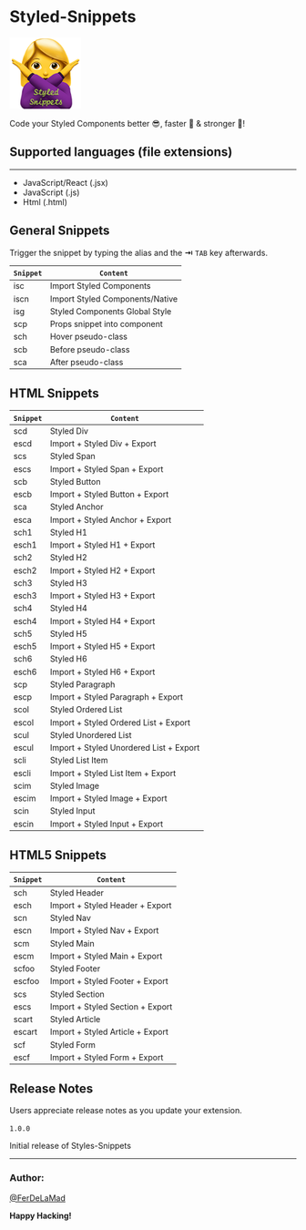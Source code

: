 # Styled-Snippets

<img src="icon.png" width="25%"><br />

Code your Styled Components better 😎, faster 🏃‍ & stronger 💪!

## Supported languages (file extensions)

---

- JavaScript/React (.jsx)
- JavaScript (.js)
- Html (.html)

## General Snippets

Trigger the snippet by typing the alias and the **⇥** `TAB` key afterwards.

| `Snippet` | `Content`                       |
| --------- | ------------------------------- |
| isc       | Import Styled Components        |
| iscn      | Import Styled Components/Native |
| isg       | Styled Components Global Style  |
| scp       | Props snippet into component    |
| sch       | Hover pseudo-class              |
| scb       | Before pseudo-class             |
| sca       | After pseudo-class              |

## HTML Snippets

| `Snippet` | `Content`                               |
| --------- | --------------------------------------- |
| scd       | Styled Div                              |
| escd      | Import + Styled Div + Export            |
| scs       | Styled Span                             |
| escs      | Import + Styled Span + Export           |
| scb       | Styled Button                           |
| escb      | Import + Styled Button + Export         |
| sca       | Styled Anchor                           |
| esca      | Import + Styled Anchor + Export         |
| sch1      | Styled H1                               |
| esch1     | Import + Styled H1 + Export             |
| sch2      | Styled H2                               |
| esch2     | Import + Styled H2 + Export             |
| sch3      | Styled H3                               |
| esch3     | Import + Styled H3 + Export             |
| sch4      | Styled H4                               |
| esch4     | Import + Styled H4 + Export             |
| sch5      | Styled H5                               |
| esch5     | Import + Styled H5 + Export             |
| sch6      | Styled H6                               |
| esch6     | Import + Styled H6 + Export             |
| scp       | Styled Paragraph                        |
| escp      | Import + Styled Paragraph + Export      |
| scol      | Styled Ordered List                     |
| escol     | Import + Styled Ordered List + Export   |
| scul      | Styled Unordered List                   |
| escul     | Import + Styled Unordered List + Export |
| scli      | Styled List Item                        |
| escli     | Import + Styled List Item + Export      |
| scim      | Styled Image                            |
| escim     | Import + Styled Image + Export          |
| scin      | Styled Input                            |
| escin     | Import + Styled Input + Export          |

## HTML5 Snippets

| `Snippet` | `Content`                        |
| --------- | -------------------------------- |
| sch       | Styled Header                    |
| esch      | Import + Styled Header + Export  |
| scn       | Styled Nav                       |
| escn      | Import + Styled Nav + Export     |
| scm       | Styled Main                      |
| escm      | Import + Styled Main + Export    |
| scfoo     | Styled Footer                    |
| escfoo    | Import + Styled Footer + Export  |
| scs       | Styled Section                   |
| escs      | Import + Styled Section + Export |
| scart     | Styled Article                   |
| escart    | Import + Styled Article + Export |
| scf       | Styled Form                      |
| escf      | Import + Styled Form + Export    |

## Release Notes

Users appreciate release notes as you update your extension.

`1.0.0`

Initial release of Styles-Snippets

---

### Author:

[@FerDeLaMad](https://twitter.com/ferdelamad)

**Happy Hacking!**
